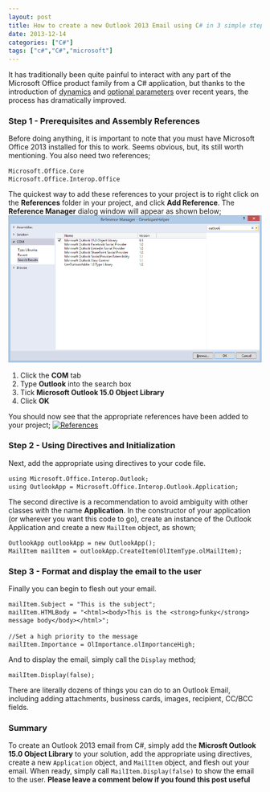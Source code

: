 ```yaml
---
layout: post
title: How to create a new Outlook 2013 Email using C# in 3 simple steps
date: 2013-12-14
categories: ["C#"]
tags: ["c#","C#","microsoft"]
---
```


It has traditionally been quite painful to interact with any part of the Microsoft Office product family from a C# application, but thanks to the introduction of [dynamics](http://msdn.microsoft.com/en-us/library/dd264736.aspx "Dynamic Keyword in C#") and [optional parameters](http://msdn.microsoft.com/en-us/library/dd264739.aspx "Optional Parameters") over recent years, the process has dramatically improved.

### Step 1 - Prerequisites and Assembly References

Before doing anything, it is important to note that you must have Microsoft Office 2013 installed for this to work. Seems obvious, but, its still worth mentioning. You also need two references;

    Microsoft.Office.Core
    Microsoft.Office.Interop.Office

The quickest way to add these references to your project is to right click on the **References** folder in your project, and click **Add Reference**. The **Reference Manager** dialog window will appear as shown below; [![Reference Manager](referencemanager1.png?w=640)](https://developerhandbook.com/wp-content/uploads/2013/12/referencemanager1.png)

1.  Click the **COM** tab
2.  Type **Outlook** into the search box
3.  Tick **Microsoft Outlook 15.0 Object Library**
4.  Click **OK**

You should now see that the appropriate references have been added to your project; [![References](https://developerhandbook.com/wp-content/uploads/2013/12/references1.png)](references1.png)

### Step 2 - Using Directives and Initialization

Next, add the appropriate using directives to your code file.

    using Microsoft.Office.Interop.Outlook;
    using OutlookApp = Microsoft.Office.Interop.Outlook.Application;

The second directive is a recommendation to avoid ambiguity with other classes with the name **Application**. In the constructor of your application (or wherever you want this code to go), create an instance of the Outlook Application and create a new `MailItem` object, as shown;

    OutlookApp outlookApp = new OutlookApp();
    MailItem mailItem = outlookApp.CreateItem(OlItemType.olMailItem);

### Step 3 - Format and display the email to the user

Finally you can begin to flesh out your email.

    mailItem.Subject = "This is the subject";
    mailItem.HTMLBody = "<html><body>This is the <strong>funky</strong> message body</body></html>";

    //Set a high priority to the message
    mailItem.Importance = OlImportance.olImportanceHigh;

And to display the email, simply call the `Display` method;

    mailItem.Display(false);

There are literally dozens of things you can do to an Outlook Email, including adding attachments, business cards, images, recipient, CC/BCC fields.

### Summary

To create an Outlook 2013 email from C#, simply add the **Microsft Outlook 15.0 Object Library** to your solution, add the appropriate using directives, create a new `Application` object, and `MailItem` object, and flesh out your email. When ready, simply call `MailItem.Display(false)` to show the email to the user. **Please leave a comment below if you found this post useful**